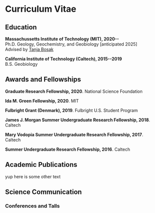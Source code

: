 # Curriculum Vitae


## Education

**Massachussetts Institute of Technology (MIT), 2020--** <br>
Ph.D. Geology, Geochemistry, and Geobiology [anticipated 2025]<br>
Advised by [Tanja Bosak](http://bosaklab.scripts.mit.edu/)

**California Institute of Technology (Caltech), 2015--2019** <br>
B.S. Geobiology

## Awards and Fellowships

**Graduate Research Fellowship, 2020**.  National Science Foundation

**Ida M. Green Fellowship, 2020**.  MIT

**Fulbright Grant (Denmark), 2019**. Fulbright U.S. Student Program

**James J. Morgan Summer Undergraduate Research Fellowship, 2018**. Caltech

**Mary Vodopia Summer Undergraduate Research Fellowship, 2017**. Caltech

**Summer Undergraduate Research Fellowship, 2016**. Caltech

## Academic Publications
yup here is some other text

## Science Communication

### Conferences and Talls
